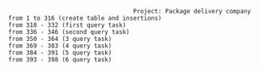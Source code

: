                                          Project: Package delivery company 
      from 1 to 316 (create table and insertions)
      from 318 - 332 (first query task)
      from 336 - 346 (second query task)
      from 350 - 364 (3 query task)
      from 369 - 383 (4 query task)
      from 384 - 391 (5 query task)
      from 393 - 398 (6 query task)
      
